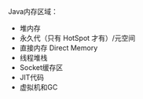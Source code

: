 Java内存区域：

- 堆内存
- 永久代（只有 HotSpot 才有）/元空间
- 直接内存 Direct Memory
- 线程堆栈
- Socket缓存区
- JIT代码
- 虚拟机和GC

